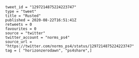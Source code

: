 ```
tweet_id = "1297214875224223747"
type = "tweet"
title = "Rusted"
published = 2020-08-22T16:51:41Z
retweets = 0
favourites = 0
source = "twitter"
twitter_account = "norms_ps4"
source_url = "https://twitter.com/norms_ps4/status/1297214875224223747"
tag = [ "horizonzerodawn", "ps4share",]
```

<p class='image'><img src='https://mnf.m17s.net/2020/08/22/EgCiDPxXYAExxw7.jpg' alt=''></p>

